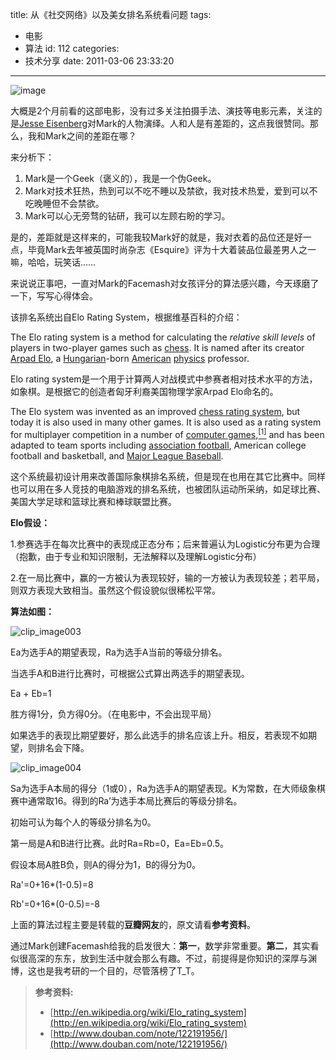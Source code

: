 title: 从《社交网络》以及美女排名系统看问题
tags:
  - 电影
  - 算法
id: 112
categories:
  - 技术分享
date: 2011-03-06 23:33:20
---

![image](/images/ranksystem-in-social-network.png)

大概是2个月前看的这部电影，没有过多关注拍摄手法、演技等电影元素，关注的是[Jesse Eisenberg](http://people.mtime.com/914798/)对Mark的人物演绎。人和人是有差距的，这点我很赞同。那么，我和Mark之间的差距在哪？

<!--more-->

来分析下：

1. Mark是一个Geek（褒义的），我是一个伪Geek。2. Mark对技术狂热，热到可以不吃不睡以及禁欲，我对技术热爱，爱到可以不吃晚睡但不会禁欲。
3. Mark可以心无旁骛的钻研，我可以左顾右盼的学习。

是的，差距就是这样来的，可能我较Mark好的就是，我对衣着的品位还是好一点，毕竟Mark去年被英国时尚杂志《Esquire》评为十大着装品位最差男人之一嘛，哈哈，玩笑话……

来说说正事吧，一直对Mark的Facemash对女孩评分的算法感兴趣，今天琢磨了一下，写写心得体会。

该排名系统出自Elo Rating System，根据维基百科的介绍：

The Elo rating system is a method for calculating the _relative skill levels_ of players in two-player games such as [chess](http://en.wikipedia.org/wiki/Chess). It is named after its creator [Arpad Elo](http://en.wikipedia.org/wiki/Arpad_Elo), a [Hungarian](http://en.wikipedia.org/wiki/Hungary)-born [American](http://en.wikipedia.org/wiki/United_States) [physics](http://en.wikipedia.org/wiki/Physics) professor.

Elo rating system是一个用于计算两人对战模式中参赛者相对技术水平的方法，如象棋。是根据它的创造者匈牙利裔美国物理学家Arpad Elo命名的。

The Elo system was invented as an improved [chess rating system](http://en.wikipedia.org/wiki/Chess_rating_system), but today it is also used in many other games. It is also used as a rating system for multiplayer competition in a number of [computer games](http://en.wikipedia.org/wiki/Computer_game),[<sup>[1]</sup>](http://en.wikipedia.org/wiki/Elo_rating_system#cite_note-0) and has been adapted to team sports including [association football](http://en.wikipedia.org/wiki/Association_football), American college football and basketball, and [Major League Baseball](http://en.wikipedia.org/wiki/Major_League_Baseball).

这个系统最初设计用来改善国际象棋排名系统，但是现在也用在其它比赛中。同样也可以用在多人竞技的电脑游戏的排名系统，也被团队运动所采纳，如足球比赛、美国大学足球和篮球比赛和棒球联盟比赛。

**Elo假设：**

1.参赛选手在每次比赛中的表现成正态分布；后来普遍认为Logistic分布更为合理（抱歉，由于专业和知识限制，无法解释以及理解Logistic分布）

2.在一局比赛中，赢的一方被认为表现较好，输的一方被认为表现较差；若平局，则双方表现大致相当。虽然这个假设貌似很稀松平常。

**算法如图：**

![clip_image003](/2011/03/clip_image003.png)

Ea为选手A的期望表现，Ra为选手A当前的等级分排名。

当选手A和B进行比赛时，可根据公式算出两选手的期望表现。

Ea + Eb=1

胜方得1分，负方得0分。（在电影中，不会出现平局）

如果选手的表现比期望要好，那么此选手的排名应该上升。相反，若表现不如期望，则排名会下降。

![clip_image004](/images/2011/03/clip_image004.jpg)

Sa为选手A本局的得分（1或0），Ra为选手A的期望表现。K为常数，在大师级象棋赛中通常取16。得到的Ra’为选手本局比赛后的等级分排名。

初始可认为每个人的等级分排名为0。

第一局是A和B进行比赛。此时Ra=Rb=0，Ea=Eb=0.5。

假设本局A胜B负，则A的得分为1，B的得分为0。

Ra'=0+16*(1-0.5)=8

Rb'=0+16*(0-0.5)=-8

上面的算法过程主要是转载的**豆瓣网友**的，原文请看**参考资料**。

通过Mark创建Facemash给我的启发很大：**第一**，数学非常重要。**第二**，其实看似很高深的东东，放到生活中就会那么有趣。不过，前提得是你知识的深厚与渊博，这也是我考研的一个目的，尽管落榜了T_T。

> **参考资料:**>
> * [http://en.wikipedia.org/wiki/Elo_rating_system](http://en.wikipedia.org/wiki/Elo_rating_system)> * [http://www.douban.com/note/122191956/](http://www.douban.com/note/122191956/)
